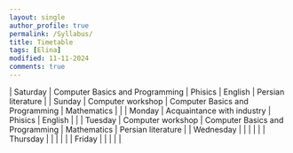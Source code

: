 ```yaml
---
layout: single
author_profile: true
permalink: /Syllabus/
title: Timetable
tags: [Elina]
modified: 11-11-2024
comments: true
---
```


|   Saturday   |   Computer Basics and Programming   |              Phisics                |     English     |   Persian literature   |
|   Sunday     |          Computer workshop          |   Computer Basics and Programming   |   Mathematics   |                        |
|   Monday     |       Acquaintance with industry    |              Phisics                |     English     |                        |
|   Tuesday    |          Computer workshop          |   Computer Basics and Programming   |   Mathematics   |   Persian literature   |
|   Wednesday  |                                     |                                     |                 |                        |
|   Thursday   |                                     |                                     |                 |                        |
|   Friday     |                                     |                                     |                 |                        |